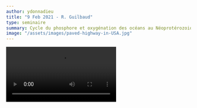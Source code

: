 ```yaml
---
author: ydonnadieu
title: "9 Feb 2021 - R. Guilbaud"
type: seminaire
summary: Cycle du phosphore et oxygénation des océans au Néoprotérozoique
image: "/assets/images/paved-highway-in-USA.jpg"
---
```


<video src="https://nuage.osupytheas.fr/s/YGdaeaM867ymBm9/download/zoom_GUILBAUD.mp4" type="video/mp4" controls="controls" style="max-width: 730px;">
</video>
